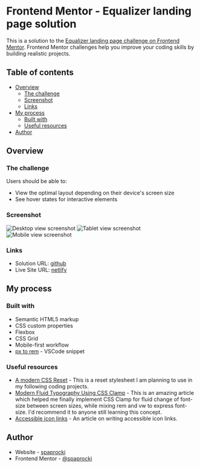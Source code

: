 # Frontend Mentor - Equalizer landing page solution

This is a solution to the [Equalizer landing page challenge on Frontend Mentor](https://www.frontendmentor.io/challenges/equalizer-landing-page-7VJ4gp3DE). Frontend Mentor challenges help you improve your coding skills by building realistic projects.

## Table of contents

- [Overview](#overview)
  - [The challenge](#the-challenge)
  - [Screenshot](#screenshot)
  - [Links](#links)
- [My process](#my-process)
  - [Built with](#built-with)
  - [Useful resources](#useful-resources)
- [Author](#author)

## Overview

### The challenge

Users should be able to:

- View the optimal layout depending on their device's screen size
- See hover states for interactive elements

### Screenshot

![Desktop view screenshot](./assets/screenshot-desktop.png)
![Tablet view screenshot](./assets/screenshot-tablet.png)
![Mobile view screenshot](./assets/screenshot-mobile.png)

### Links

- Solution URL: [github](https://github.com/spaprocki/equalizer-landing-page)
- Live Site URL: [netlify](https://spaprocki-equalizer-landing-page.netlify.app/)

## My process

### Built with

- Semantic HTML5 markup
- CSS custom properties
- Flexbox
- CSS Grid
- Mobile-first workflow
- [px to rem](https://marketplace.visualstudio.com/items?itemName=sainoba.px-to-rem) - VSCode snippet

### Useful resources

- [A modern CSS Reset](https://piccalil.li/blog/a-modern-css-reset/) - This is a reset stylesheet I am planning to use in my following coding projects.
- [Modern Fluid Typography Using CSS Clamp](https://www.smashingmagazine.com/2022/01/modern-fluid-typography-css-clamp/) - This is an amazing article which helped me finally implement CSS Clamp for fluid change of font-size between screen sizes, while mixing rem and vw to express font-size. I'd recommend it to anyone still learning this concept.
- [Accessible icon links](https://kittygiraudel.com/2020/12/10/accessible-icon-links/) - An article on writing accessible icon links.

## Author

- Website - [spaprocki](https://github.com/spaprocki)
- Frontend Mentor - [@spaprocki](https://www.frontendmentor.io/profile/spaprocki)
